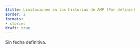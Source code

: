 ```yaml
---
$title: Limitaciones en las historias de AMP (Por definir)
$order: 2
formats:
- stories
draft: true
---
```


Sin fecha definitiva.
